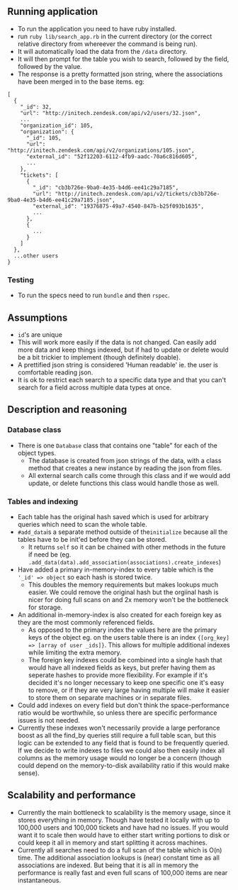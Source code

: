 ## Running application

- To run the application you need to have ruby installed.
- run `ruby lib/search_app.rb` in the current directory (or the correct relative directory from whereever the command is being run).
- It will automatically load the data from the `/data` directory.
- It will then prompt for the table you wish to search, followed by the field, followed by the value.
- The response is a pretty formatted json string, where the associations have been merged in to the base items.
  eg:

```
[
  {
    "_id": 32,
    "url": "http://initech.zendesk.com/api/v2/users/32.json",
    ...
    "organization_id": 105,
    "organization": {
      "_id": 105,
      "url": "http://initech.zendesk.com/api/v2/organizations/105.json",
      "external_id": "52f12203-6112-4fb9-aadc-70a6c816d605",
      ...
    },
    "tickets": [
      {
        "_id": "cb3b726e-9ba0-4e35-b4d6-ee41c29a7185",
        "url": "http://initech.zendesk.com/api/v2/tickets/cb3b726e-9ba0-4e35-b4d6-ee41c29a7185.json",
        "external_id": "19376875-49a7-4540-847b-b25f093b1635",
        ...
      },
      {
        ...
      }
    ]
  },
  ...other users
}
```

### Testing

- To run the specs need to run `bundle` and then `rspec`.

## Assumptions

- `id`'s are unique
- This will work more easily if the data is not changed. Can easily add more data and keep things indexed, but if had to update or delete would be a bit trickier to implement (though definitely doable).
- A prettified json string is considered 'Human readable' ie. the user is comfortable reading json.
- It is ok to restrict each search to a specific data type and that you can't search for a field across multiple data types at once.

## Description and reasoning

### Database class

- There is one `Database` class that contains one "table" for each of the object types.
  - The database is created from json strings of the data, with a class method that creates a new instance by reading the json from files.
  - All external search calls come through this class and if we would add update, or delete functions this class would handle those as well.

### Tables and indexing

- Each table has the original hash saved which is used for arbitrary queries which need to scan the whole table.
- `#add_data`is a separate method outside of the`initialize` because all the tables have to be init'ed before they can be stored.
  - It returns `self` so it can be chained with other methods in the future if need be (eg. `.add_data(data).add_association(associations).create_indexes`)
- Have added a primary in-memory-index to every table which is the `'_id' => object` so each hash is stored twice.
  - This doubles the memory requirements but makes lookups much easier. We could remove the original hash but the orgiinal hash is nicer for doing full scans on and 2x memory won't be the bottleneck for storage.
- An additional in-memory-index is also created for each foreign key as they are the most commonly referenced fields.
  - As opposed to the primary index the values here are the primary keys of the object eg. on the users table there is an index `{[org_key] => [array of user _ids]}`. This allows for multiple additional indexes while limiting the extra memory.
  - The foreign key indexes could be combined into a single hash that would have all indexed fields as keys, but prefer having them as seperate hashes to provide more flexibility. For example if it's decided it's no longer necessary to keep one specific one it's easy to remove, or if they are very large having multiple will make it easier to store them on separate machines or in separate files.
- Could add indexes on every field but don't think the space-performance ratio would be worthwhile, so unless there are specific performance issues is not needed.
- Currently these indexes won't necessarily provide a large perforance boost as all the find_by queries still require a full table scan, but this logic can be extended to any field that is found to be frequently queried. If we decide to write indexes to files we could also then easily index all columns as the memory usage would no longer be a concern (though could depend on the memory-to-disk availability ratio if this would make sense).

## Scalability and performance

- Currently the main bottleneck to scalability is the memory usage, since it stores everything in memory. Though have tested it locally with up to 100,000 users and 100,000 tickets and have had no issues. If you would want it to scale then would have to either start writing portions to disk or could keep it all in memory and start splitting it across machines.
- Currently all searches need to do a full scan of the table which is O(n) time. The additional association lookups is (near) constant time as all associations are indexed. But being that it is all in memory the performance is really fast and even full scans of 100,000 items are near instantaneous.

